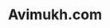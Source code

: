 ---
title: Avimukh.com
web-link: http://www.avimukh.com
avatar: assets/avimukh.jpg
avatar-size: small
description: This is a JS driven client-based visualization tool
---
